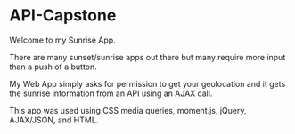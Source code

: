 # API-Capstone

Welcome to my Sunrise App.

There are many sunset/sunrise apps out there but many require more input than a push of a button.

My Web App simply asks for permission to get your geolocation and it gets the sunrise information from an API using an AJAX call. 

This app was used using CSS media queries, moment.js, jQuery, AJAX/JSON, and HTML.










